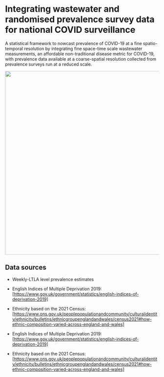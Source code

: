 # Integrating wastewater and randomised prevalence survey data for national COVID surveillance

A statistical framework to nowcast prevalence of COVID-19 at a fine spatio-temporal resolution by integrating fine space-time scale wastewater measurements, an affordable non-traditional disease metric for COVID-19, with prevalence data available at a coarse-spatial resolution collected from prevalence surveys run at a reduced scale.

<img src="https://github.com/gqlNU/wwprev/assets/6213918/5924a733-3a67-4d0e-b106-94c2dede3e3a" width="600">


##  Data sources
- Weekly-LTLA level prevalence estimates
- English Indices of Multiple Deprivation 2019: [https://www.gov.uk/government/statistics/english-indices-of-deprivation-2019]
- Ethnicity based on the 2021 Census: [https://www.ons.gov.uk/peoplepopulationandcommunity/culturalidentity/ethnicity/bulletins/ethnicgroupenglandandwales/census2021#how-ethnic-composition-varied-across-england-and-wales]

- English Indices of Multiple Deprivation 2019: [https://www.gov.uk/government/statistics/english-indices-of-deprivation-2019]
- Ethnicity based on the 2021 Census: [https://www.ons.gov.uk/peoplepopulationandcommunity/culturalidentity/ethnicity/bulletins/ethnicgroupenglandandwales/census2021#how-ethnic-composition-varied-across-england-and-wales]
